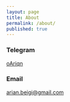 ```yaml
---
layout: page
title: About
permalink: /about/
published: true
---
```

### Telegram

<a href="https://t.me/oAriqn">oAriqn</a>

### Email

[arian.beigi@gmail.com](mailto:arian.beigi@gmail.com)
